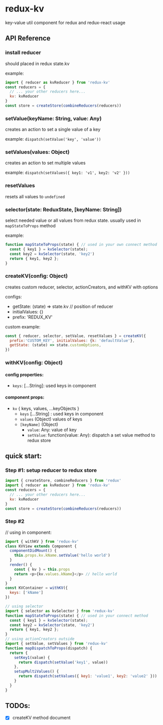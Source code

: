 # redux-kv
key-value util component for redux and redux-react usage

## API Reference

### install reducer

should placed in redux state.kv

example:
```javascript
import { reducer as kvReducer } from 'redux-kv'
const reducers = {
  // ... your other reducers here...
  kv: kvReducer
}
const store = createStore(combineReducers(reducers))
```

### setValue(keyName: String, value: Any)

creates an action to set a single value of a key

example: `dispatch(setValue('key', 'value'))`

### setValues(values: Object)

creates an action to set multiple values

example: `dispatch(setValues({ key1: 'v1', key2: 'v2' }))`

### resetValues

resets all values to `undefined`

### selector(state: ReduxState, [keyName: String])

select needed value or all values from redux state.
usually used in `mapStateToProps` method

example:
```javascript
function mapStateToProps(state) { // used in your own connect method
  const { key1 } = kvSelector(state);
  const key2 = kvSelector(state, 'key2')
  return { key1, key2 };
}
```

### createKV(config: Object)

creates custom reducer, selector, actionCreators, and withKV with options

configs:
* getState: (state) => state.kv // position of reducer
* initialValues: {}
* prefix: 'REDUX_KV'

custom example:
```javascript
const { reducer, selector, setValue, resetValues } = createKV({
  prefix:'CUSTOM_KEY', initialValues: {k: 'defaultValue'},
  getState: (state) => state.customOptions,
})
```

### withKV(config: Object)

#### config properties:
- `keys`: [...String]: used keys in component

#### component props:
- `kv` { keys, values, ...keyObjects }
  - `keys` [...String] : used keys in component
  - `values` (Object) values of keys
  - `[keyName]` (Object)
    - `value`: Any: value of key
    - `setValue`: function(value: Any): dispatch a set value method to redux store

## quick start:
### Step #1: setup reducer to redux store
```javascript
import { createStore, combineReducers } from 'redux'
import { reducer as kvReducer } from 'redux-kv'
const reducers = {
  // ... your other reducers here...
  kv: kvReducer
}
const store = createStore(combineReducers(reducers))
```

### Step #2
// using in component:
```javascript
import { withKV } from 'redux-kv'
class KVView extends Component {
  componentDidMount() {
    this.props.kv.kName.setValue('hello world')
  }
  render() {
    const { kv } = this.props
    return <p>{kv.values.kName}</p> // hello world
  }
}
const KVContainer = withKV({
  keys: ['kName']
})
```

```javascript
// using selector
import { selector as kvSelector } from 'redux-kv'
function mapStateToProps(state) { // used in your connect method
  const { key1 } = kvSelector(state);
  const key2 = kvSelector(state, 'key2')
  return { key1, key2 };
}
// using actionCreators outside
import { setValue, setValues } from 'redux-kv'
function mapDispatchToProps(dispatch) {
  return {
    setKey1(value) {
      return dispatch(setValue('key1', value))
    },
    setupMultiValues() {
      return dispatch(setValues({ key1: 'value1', key2: 'value2' }))
    }
  }
}
```


## TODOs:

- [x] createKV method document
